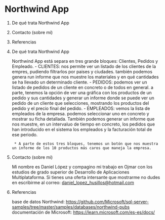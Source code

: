 # Northwind App

1. De qué trata Northwind App
2. Contacto (sobre mí)
3. Referencias


1. De qué trata Northwind App

    Northwind App está separa en tres grande bloques: Clientes, Pedidos y Empleado.
        - CLIENTES: nos permite ver un listado de los clientes de la empres, pudiendo filtrarlos por paises y ciudades. también podemos genera run informe que nos muestre los materiales y en qué cantidades se ha llevado un determinado cliente.
        - PEDIDOS: podemos ver un listado de pedidos de un cliente en concreto o de todos en general. a parte, tenemos la opción de ver una gráfica con los productos de un pedido y sus cantidades y generar un informe donde se puede ver un pedido de un cliente que selecciones, mostrando los productos del pedido y el precio final del pedido.
        - EMPLEADOS: vemos la lista de empleados de la empresa. podemos seleccionar uno en concreto y mostrar su ficha detallada. También podemos generar un informe que nos muestre, en un intervaluo de tiempo en concreto, los pedidos que han introducido en el sistema los empleados y la facturación total de ese periodo.

        * A parte de estos tres bloques, tenemos un botón que nos muestra un informe de los 10 productos más caros que maneja la empresa.


2. Contacto (sobre mi)

    Mi nombre es Daniel López y compagino mi trabajo en Ojmar con los estudios de grado superior de Desarrollo de Aplicaciones Multiplataforma.
    Si tienes una oferta intersante que mostrarme no dudes en escribirme al correo: daniel_lopez_husillos@hotmail.com


3. Referencias

    base de datos Northwind: https://github.com/Microsoft/sql-server-samples/tree/master/samples/databases/northwind-pubs
    documentación de Microsoft: https://learn.microsoft.com/es-es/docs/
    


